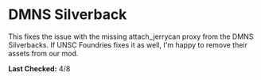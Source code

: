 # DMNS Silverback

This fixes the issue with the missing attach_jerrycan proxy from the DMNS Silverbacks. If UNSC Foundries fixes it as well, I'm happy to remove their assets from our mod.

**Last Checked:** 4/8
